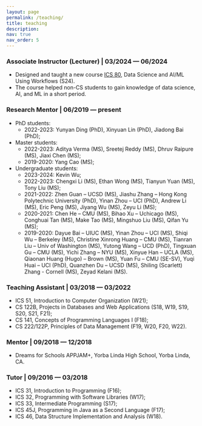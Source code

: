```yaml
---
layout: page
permalink: /teaching/
title: teaching
description: 
nav: true
nav_order: 5
---
```

### Associate Instructor (Lecturer) |  03/2024 — 06/2024
  - Designed and taught a new course [ICS 80](https://canvas.eee.uci.edu/courses/63639), Data Science and AI/ML Using Workflows (S24).
  - The course helped non-CS students to gain knowledge of data science, AI, and ML in a short period.

### Research Mentor | 06/2019 — present

- PhD students:
  - 2022-2023: Yunyan Ding (PhD), Xinyuan Lin (PhD), Jiadong Bai (PhD);
- Master students:
  - 2022-2023: Aditya Verma (MS), Sreetej Reddy (MS), Dhruv Raipure (MS), Jiaxi Chen (MS);
  - 2019-2020: Yang Cao (MS);
- Undergraduate students: 
  - 2023-2024: Kevin Wu;
  - 2022-2023: Chengxi Li (MS), Ethan Wong (MS), Tianyun Yuan (MS), Tony Liu (MS);
  - 2021-2022: Zhen Guan – UCSD (MS), Jiashu Zhang – Hong Kong Polytechnic University (PhD), Yinan Zhou – UCI (PhD), Andrew Li (MS), Eric Peng (MS), Jiyang Wu (MS), Zeyu Li (MS);
  - 2020-2021: Chen He – CMU (MS), Bihao Xu – Uchicago (MS), Conghuai Tan (MS), Make Tao (MS), Mingshuo Liu (MS), Qifan Yu (MS);
  - 2019-2020: Dayue Bai – UIUC (MS), Yinan Zhou – UCI (MS), Shiqi Wu – Berkeley (MS), Christine Xinrong Huang – CMU (MS), Tianran Liu – Univ of Washington (MS), Yutong Wang – UCD (PhD), Tingxuan Gu – CMU (MS), Yichi Zhang – NYU (MS), Xinyue Han – UCLA (MS), Qiaonan Huang (Hugo) – Brown (MS), Yuan Fu – CMU (SE-SV), Yuqi Huai – UCI (PhD), Quanzhen Du – UCSD (MS), Shiling (Scarlett) Zhang - Cornell (MS), Zeyad Kelani (MS).
  

### Teaching Assistant | 03/2018 — 03/2022
- ICS 51, Introduction to Computer Organization (W21);
- CS 122B, Projects in Databases and Web Applications (S18, W19, S19, S20, S21, F21);
- CS 141, Concepts of Programming Languages I (F18);
- CS 222/122P, Principles of Data Management (F19, W20, F20, W22).


### Mentor | 09/2018 — 12/2018
- Dreams for Schools APPJAM+,  Yorba Linda High School, Yorba Linda, CA.    


### Tutor | 09/2016 — 03/2018
- ICS 31, Introduction to Programming (F16);
- ICS 32, Programming with Software Libraries (W17);
- ICS 33, Intermediate Programming (S17);
- ICS 45J, Programming in Java as a Second Language (F17);
- ICS 46, Data Structure Implementation and Analysis (W18).
